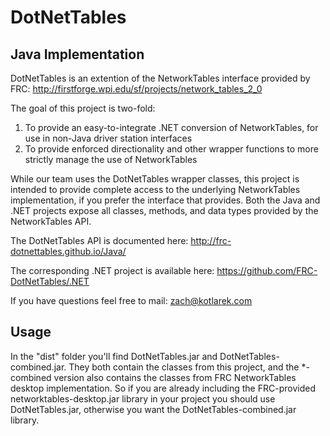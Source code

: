 DotNetTables
============
Java Implementation
-------------------

DotNetTables is an extention of the NetworkTables interface provided by FRC:
	http://firstforge.wpi.edu/sf/projects/network_tables_2_0

The goal of this project is two-fold:
1. To provide an easy-to-integrate .NET conversion of NetworkTables, for use in non-Java driver station interfaces
2. To provide enforced directionality and other wrapper functions to more strictly manage the use of NetworkTables

While our team uses the DotNetTables wrapper classes, this project is intended to provide complete access to the underlying NetworkTables implementation, if you prefer the interface that provides. Both the Java and .NET projects expose all classes, methods, and data types provided by the NetworkTables API.

The DotNetTables API is documented here:
	http://frc-dotnettables.github.io/Java/

The corresponding .NET project is available here:
	https://github.com/FRC-DotNetTables/.NET

If you have questions feel free to mail:
	zach@kotlarek.com

Usage
-----

In the "dist" folder you'll find DotNetTables.jar and DotNetTables-combined.jar. They both contain the classes from this project, and the *-combined version also contains the classes from FRC NetworkTables desktop implementation. So if you are already including the FRC-provided networktables-desktop.jar library in your project you should use DotNetTables.jar, otherwise you want the DotNetTables-combined.jar library.

